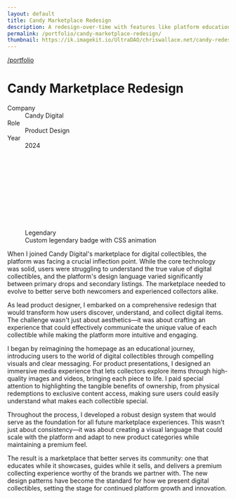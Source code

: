 ```yaml
---
layout: default
title: Candy Marketplace Redesign
description: A redesign-over-time with features like platform education, dynamic product drops, collectible cards, and a seamless checkout process, enhancing user engagement and showcasing Candy Digital's unique offerings.
permalink: /portfolio/candy-marketplace-redesign/
thumbnail: https://ik.imagekit.io/UltraDAO/chriswallace.net/candy-redesign-thumbnail.png
---
```


<link rel="stylesheet" href="/assets/legendary.css">

<div class="portfolio-group-heading">
  <a class="back fade-in-element" href="/portfolio">/portfolio</a>
  <h1 class="fade-in-element mb-3">Candy Marketplace Redesign</h1>
  <dl class="project-list fade-in-element">
    <div>
      <dt>Company</dt>
      <dd>Candy Digital</dd>
    </div>
    <div>
      <dt>Role</dt>
      <dd>Product Design</dd>
    </div>
    <div>
      <dt>Year</dt>
      <dd>2024</dd>
    </div>
  </dl>
</div>

<div class="content-container-wo mb-12">
  <picture>
    <source media="(max-width: 480px)" 
            srcset="https://ik.imagekit.io/UltraDAO/chriswallace.net/candy-redesign-thumbnail.png?tr=w-800,f-auto">
    <source media="(min-width: 481px)" 
            srcset="https://ik.imagekit.io/UltraDAO/chriswallace.net/candy-redesign-banner.png?tr=w-800,f-auto 800w,
                    https://ik.imagekit.io/UltraDAO/chriswallace.net/candy-redesign-banner.png?tr=w-1200,f-auto 1200w,
                    https://ik.imagekit.io/UltraDAO/chriswallace.net/candy-redesign-banner.png?tr=w-1600,f-auto 1600w,
                    https://ik.imagekit.io/UltraDAO/chriswallace.net/candy-redesign-banner.png?tr=w-2500,f-auto 2500w">
    <img src="https://ik.imagekit.io/UltraDAO/chriswallace.net/candy-redesign-banner.png?tr=w-2500,f-auto"
         class="fade-in-element w-full block mb-1.5" 
         alt="" 
         loading="lazy">
  </picture>
  
  <img src="https://ik.imagekit.io/UltraDAO/chriswallace.net/1.slide.png?tr=w-2500,f-auto" srcset="https://ik.imagekit.io/UltraDAO/chriswallace.net/1.slide.png?tr=w-400,f-auto 400w, https://ik.imagekit.io/UltraDAO/chriswallace.net/1.slide.png?tr=w-800,f-auto 800w, https://ik.imagekit.io/UltraDAO/chriswallace.net/1.slide.png?tr=w-1200,f-auto 1200w, https://ik.imagekit.io/UltraDAO/chriswallace.net/1.slide.png?tr=w-1600,f-auto 1600w, https://ik.imagekit.io/UltraDAO/chriswallace.net/1.slide.png?tr=w-2500,f-auto 2500w" sizes="100vw" class="bg-gray-950 fade-in-element w-full block mb-1.5" alt="" loading="lazy">
  <img src="https://ik.imagekit.io/UltraDAO/chriswallace.net/2.slide.png?tr=w-2500,f-auto" srcset="https://ik.imagekit.io/UltraDAO/chriswallace.net/2.slide.png?tr=w-400,f-auto 400w, https://ik.imagekit.io/UltraDAO/chriswallace.net/2.slide.png?tr=w-800,f-auto 800w, https://ik.imagekit.io/UltraDAO/chriswallace.net/2.slide.png?tr=w-1200,f-auto 1200w, https://ik.imagekit.io/UltraDAO/chriswallace.net/2.slide.png?tr=w-1600,f-auto 1600w, https://ik.imagekit.io/UltraDAO/chriswallace.net/2.slide.png?tr=w-2500,f-auto 2500w" sizes="100vw" class="bg-gray-950 fade-in-element w-full block mb-1.5" alt="" loading="lazy">
  <img src="https://ik.imagekit.io/UltraDAO/chriswallace.net/3.slide.png?tr=w-2500,f-auto" srcset="https://ik.imagekit.io/UltraDAO/chriswallace.net/3.slide.png?tr=w-400,f-auto 400w, https://ik.imagekit.io/UltraDAO/chriswallace.net/3.slide.png?tr=w-800,f-auto 800w, https://ik.imagekit.io/UltraDAO/chriswallace.net/3.slide.png?tr=w-1200,f-auto 1200w, https://ik.imagekit.io/UltraDAO/chriswallace.net/3.slide.png?tr=w-1600,f-auto 1600w, https://ik.imagekit.io/UltraDAO/chriswallace.net/3.slide.png?tr=w-2500,f-auto 2500w" sizes="100vw" class="bg-gray-950 fade-in-element w-full block mb-1.5" alt="" loading="lazy">
  <img src="https://ik.imagekit.io/UltraDAO/chriswallace.net/4.slide.png?tr=w-2500,f-auto" srcset="https://ik.imagekit.io/UltraDAO/chriswallace.net/4.slide.png?tr=w-400,f-auto 400w, https://ik.imagekit.io/UltraDAO/chriswallace.net/4.slide.png?tr=w-800,f-auto 800w, https://ik.imagekit.io/UltraDAO/chriswallace.net/4.slide.png?tr=w-1200,f-auto 1200w, https://ik.imagekit.io/UltraDAO/chriswallace.net/4.slide.png?tr=w-1600,f-auto 1600w, https://ik.imagekit.io/UltraDAO/chriswallace.net/4.slide.png?tr=w-2500,f-auto 2500w" sizes="100vw" class="bg-gray-950 fade-in-element w-full block mb-1.5" alt="" loading="lazy">
  <img src="https://ik.imagekit.io/UltraDAO/chriswallace.net/5.slide.png?tr=w-2500,f-auto" srcset="https://ik.imagekit.io/UltraDAO/chriswallace.net/5.slide.png?tr=w-400,f-auto 400w, https://ik.imagekit.io/UltraDAO/chriswallace.net/5.slide.png?tr=w-800,f-auto 800w, https://ik.imagekit.io/UltraDAO/chriswallace.net/5.slide.png?tr=w-1200,f-auto 1200w, https://ik.imagekit.io/UltraDAO/chriswallace.net/5.slide.png?tr=w-1600,f-auto 1600w, https://ik.imagekit.io/UltraDAO/chriswallace.net/5.slide.png?tr=w-2500,f-auto 2500w" sizes="100vw" class="bg-gray-950 fade-in-element w-full block mb-1.5" alt="" loading="lazy">
  <img src="https://ik.imagekit.io/UltraDAO/chriswallace.net/6.slide.png?tr=w-2500,f-auto" srcset="https://ik.imagekit.io/UltraDAO/chriswallace.net/6.slide.png?tr=w-400,f-auto 400w, https://ik.imagekit.io/UltraDAO/chriswallace.net/6.slide.png?tr=w-800,f-auto 800w, https://ik.imagekit.io/UltraDAO/chriswallace.net/6.slide.png?tr=w-1200,f-auto 1200w, https://ik.imagekit.io/UltraDAO/chriswallace.net/6.slide.png?tr=w-1600,f-auto 1600w, https://ik.imagekit.io/UltraDAO/chriswallace.net/6.slide.png?tr=w-2500,f-auto 2500w" sizes="100vw" class="bg-gray-950 fade-in-element w-full block mb-1.5" alt="" loading="lazy">
  <img src="https://ik.imagekit.io/UltraDAO/chriswallace.net/7.slide.png?tr=w-2500,f-auto" srcset="https://ik.imagekit.io/UltraDAO/chriswallace.net/7.slide.png?tr=w-400,f-auto 400w, https://ik.imagekit.io/UltraDAO/chriswallace.net/7.slide.png?tr=w-800,f-auto 800w, https://ik.imagekit.io/UltraDAO/chriswallace.net/7.slide.png?tr=w-1200,f-auto 1200w, https://ik.imagekit.io/UltraDAO/chriswallace.net/7.slide.png?tr=w-1600,f-auto 1600w, https://ik.imagekit.io/UltraDAO/chriswallace.net/7.slide.png?tr=w-2500,f-auto 2500w" sizes="100vw" class="bg-gray-950 fade-in-element w-full block mb-1.5" alt="" loading="lazy">
  <img src="https://ik.imagekit.io/UltraDAO/chriswallace.net/8.slide.png?tr=w-2500,f-auto" srcset="https://ik.imagekit.io/UltraDAO/chriswallace.net/8.slide.png?tr=w-400,f-auto 400w, https://ik.imagekit.io/UltraDAO/chriswallace.net/8.slide.png?tr=w-800,f-auto 800w, https://ik.imagekit.io/UltraDAO/chriswallace.net/8.slide.png?tr=w-1200,f-auto 1200w, https://ik.imagekit.io/UltraDAO/chriswallace.net/8.slide.png?tr=w-1600,f-auto 1600w, https://ik.imagekit.io/UltraDAO/chriswallace.net/8.slide.png?tr=w-2500,f-auto 2500w" sizes="100vw" class="bg-gray-950 fade-in-element w-full block mb-1.5" alt="" loading="lazy">

  <div class="aspect-[4/3] md:aspect-[21/9] md:mb-0.5 fade-in-element flex flex-col justify-center items-center bg-gray-950 rounded-sm">
    <figure class="flex flex-col justify-center items-center gap-4">
      <div
      role="button"
      class="lgnd"
      aria-disabled="false">
        <span class="lgnd__p"></span>
        <span class="lgnd__p"></span>
        <span class="lgnd__p"></span>
        <span class="lgnd__p"></span>
        <span class="lgnd__p"></span>
        <span class="lgnd__p"></span>
        <span class="lgnd__p"></span>
        <span class="lgnd__p"></span>
        <span class="lgnd__p"></span>
        <span class="lgnd__p"></span>
        <span class="lgnd__p"></span>
        <span class="lgnd__p"></span>
        <span class="lgnd__p"></span>
        <span class="lgnd__p"></span>
        <span class="lgnd__p"></span>
        <span class="lgnd__p"></span>
        <span class="lgnd__p"></span>
        <span class="lgnd__p"></span>
        <span class="lgnd__p"></span>
        <span class="lgnd__p"></span>
        <span class="lgnd__p"></span>
        <span class="lgnd__p"></span>
        <span class="lgnd__p"></span>
        <span class="lgnd__p"></span>
        <span class="lgnd__p"></span>
        <span class="lgnd__p"></span>
        <span class="lgnd__p"></span>
        <span class="lgnd__p"></span>
        <span class="lgnd__p"></span>
        <span class="lgnd__p"></span>
        <span class="lgnd__p"></span>
        <span class="lgnd__p"></span>
        <span class="lgnd__p"></span>
        <span class="lgnd__p"></span>
        <span class="lgnd__p"></span>
        <span class="lgnd__p"></span>
        <span class="lgnd__p"></span>
        <span class="lgnd__p"></span>
        <span class="lgnd__p"></span>
        <span class="lgnd__p"></span>
        <span class="lgnd__text text-xs leading-none">Legendary</span>
        <svg class="effects" xmlns="http://www.w3.org/2000/svg"><defs><filter id="fire" color-interpolation-filters="sRGB"><feGaussianBlur in="SourceGraphic" stdDeviation="2" result="blur" /><feColorMatrix
                in="blur"
                mode="matrix"
                values="1 0 0 0 0  0 1 0 0 0  0 0 1 0 0  0 0 0 18 -7"
                result="fire"
              /><feBlend in="SourceGraphic" in2="fire" /></filter></defs></svg>
      </div>
      <figcaption class="mb-0 text-gray-400 dark:text-gray-400">Custom legendary badge with CSS animation</figcaption>
    </figure>
  </div>
</div>

<div class="portfolio-content-wrapper">
  <p class="fade-in-element">
    When I joined Candy Digital's marketplace for digital collectibles, the platform was facing a crucial inflection point. While the core technology was solid, users were struggling to understand the true value of digital collectibles, and the platform's design language varied significantly between primary drops and secondary listings. The marketplace needed to evolve to better serve both newcomers and experienced collectors alike.
  </p>

  <p class="fade-in-element">
    As lead product designer, I embarked on a comprehensive redesign that would transform how users discover, understand, and collect digital items. The challenge wasn't just about aesthetics—it was about crafting an experience that could effectively communicate the unique value of each collectible while making the platform more intuitive and engaging.
  </p>

  <p class="fade-in-element">
    I began by reimagining the homepage as an educational journey, introducing users to the world of digital collectibles through compelling visuals and clear messaging. For product presentations, I designed an immersive media experience that lets collectors explore items through high-quality images and videos, bringing each piece to life. I paid special attention to highlighting the tangible benefits of ownership, from physical redemptions to exclusive content access, making sure users could easily understand what makes each collectible special.
  </p>

  <p class="fade-in-element">
    Throughout the process, I developed a robust design system that would serve as the foundation for all future marketplace experiences. This wasn't just about consistency—it was about creating a visual language that could scale with the platform and adapt to new product categories while maintaining a premium feel.
  </p>

  <p class="fade-in-element">
    The result is a marketplace that better serves its community: one that educates while it showcases, guides while it sells, and delivers a premium collecting experience worthy of the brands we partner with. The new design patterns have become the standard for how we present digital collectibles, setting the stage for continued platform growth and innovation.
  </p>
</div>
